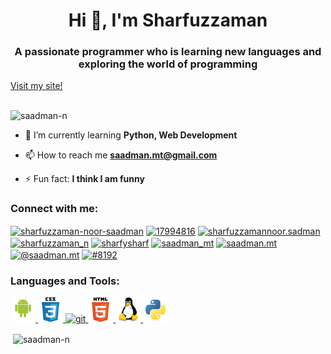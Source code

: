 <h1 align="center">Hi 👋, I'm Sharfuzzaman</h1>
<h3 align="center">A passionate programmer who is learning new languages and exploring the world of programming</h3>
<a href="https://portfolio-v3-grwd-d9hgzggsd-saadman-ns-projects.vercel.app/"> Visit my site!</a>
<br>

<p align="left"><br> <img src="https://komarev.com/ghpvc/?username=saadman-n&label=Profile%20views&color=0e75b6&style=flat" alt="saadman-n" /> </p>

- 🌱 I’m currently learning **Python, Web Development**

- 📫 How to reach me **saadman.mt@gmail.com**

- ⚡ Fun fact: **I think I am funny**

<h3 align="left">Connect with me:</h3>
<p align="left">
<a href="https://linkedin.com/in/sharfuzzaman-noor-saadman" target="blank"><img align="center" src="https://raw.githubusercontent.com/rahuldkjain/github-profile-readme-generator/master/src/images/icons/Social/linked-in-alt.svg" alt="sharfuzzaman-noor-saadman" height="30" width="40" /></a>
<a href="https://stackoverflow.com/users/17994816" target="blank"><img align="center" src="https://raw.githubusercontent.com/rahuldkjain/github-profile-readme-generator/master/src/images/icons/Social/stack-overflow.svg" alt="17994816" height="30" width="40" /></a>
<a href="https://fb.com/sharfuzzamannoor.sadman" target="blank"><img align="center" src="https://raw.githubusercontent.com/rahuldkjain/github-profile-readme-generator/master/src/images/icons/Social/facebook.svg" alt="sharfuzzamannoor.sadman" height="30" width="40" /></a>
<a href="https://instagram.com/sharfuzzaman_n" target="blank"><img align="center" src="https://raw.githubusercontent.com/rahuldkjain/github-profile-readme-generator/master/src/images/icons/Social/instagram.svg" alt="sharfuzzaman_n" height="30" width="40" /></a>
<a href="https://www.codechef.com/users/sharfysharf" target="blank"><img align="center" src="https://cdn.jsdelivr.net/npm/simple-icons@3.1.0/icons/codechef.svg" alt="sharfysharf" height="30" width="40" /></a>
<a href="https://www.hackerrank.com/saadman_mt" target="blank"><img align="center" src="https://raw.githubusercontent.com/rahuldkjain/github-profile-readme-generator/master/src/images/icons/Social/hackerrank.svg" alt="saadman_mt" height="30" width="40" /></a>
<a href="https://codeforces.com/profile/saadman.mt" target="blank"><img align="center" src="https://raw.githubusercontent.com/rahuldkjain/github-profile-readme-generator/master/src/images/icons/Social/codeforces.svg" alt="saadman.mt" height="30" width="40" /></a>
<a href="https://www.hackerearth.com/@saadman.mt" target="blank"><img align="center" src="https://raw.githubusercontent.com/rahuldkjain/github-profile-readme-generator/master/src/images/icons/Social/hackerearth.svg" alt="@saadman.mt" height="30" width="40" /></a>
<a href="https://discord.gg/#8192" target="blank"><img align="center" src="https://raw.githubusercontent.com/rahuldkjain/github-profile-readme-generator/master/src/images/icons/Social/discord.svg" alt="#8192" height="30" width="40" /></a>
</p>

<h3 align="left">Languages and Tools:</h3>
<p align="left"> <a href="https://developer.android.com" target="_blank" rel="noreferrer"> <img src="https://raw.githubusercontent.com/devicons/devicon/master/icons/android/android-original-wordmark.svg" alt="android" width="40" height="40"/> </a> <a href="https://www.w3schools.com/css/" target="_blank" rel="noreferrer"> <img src="https://raw.githubusercontent.com/devicons/devicon/master/icons/css3/css3-original-wordmark.svg" alt="css3" width="40" height="40"/> </a> <a href="https://git-scm.com/" target="_blank" rel="noreferrer"> <img src="https://www.vectorlogo.zone/logos/git-scm/git-scm-icon.svg" alt="git" width="40" height="40"/> </a> <a href="https://www.w3.org/html/" target="_blank" rel="noreferrer"> <img src="https://raw.githubusercontent.com/devicons/devicon/master/icons/html5/html5-original-wordmark.svg" alt="html5" width="40" height="40"/> </a> <a href="https://www.linux.org/" target="_blank" rel="noreferrer"> <img src="https://raw.githubusercontent.com/devicons/devicon/master/icons/linux/linux-original.svg" alt="linux" width="40" height="40"/> </a> <a href="https://www.python.org" target="_blank" rel="noreferrer"> <img src="https://raw.githubusercontent.com/devicons/devicon/master/icons/python/python-original.svg" alt="python" width="40" height="40"/> </a> </p>

<p>&nbsp;<img align="center" src="https://github-readme-stats.vercel.app/api?username=saadman-n&show_icons=true&locale=en" alt="saadman-n" /></p>
